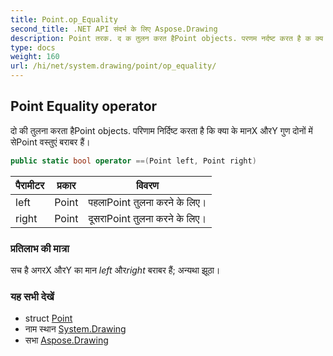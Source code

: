 ```yaml
---
title: Point.op_Equality
second_title: .NET API संदर्भ के लिए Aspose.Drawing
description: Point तरक. द क तुलन करत हैPoint objects. परणम नर्दष्ट करत है क क्य के मनX औरY गुण दनं में सेPoint वस्तुएं बरबर हैं
type: docs
weight: 160
url: /hi/net/system.drawing/point/op_equality/
---
```

## Point Equality operator

दो की तुलना करता हैPoint objects. परिणाम निर्दिष्ट करता है कि क्या के मानX औरY गुण दोनों में सेPoint वस्तुएं बराबर हैं।

```csharp
public static bool operator ==(Point left, Point right)
```

| पैरामीटर | प्रकार | विवरण |
| --- | --- | --- |
| left | Point | पहलाPoint तुलना करने के लिए। |
| right | Point | दूसराPoint तुलना करने के लिए। |

### प्रतिलाभ की मात्रा

सच है अगरX औरY का मान *left* और*right* बराबर हैं; अन्यथा झूठा।

### यह सभी देखें

* struct [Point](../)
* नाम स्थान [System.Drawing](../../point/)
* सभा [Aspose.Drawing](../../../)


